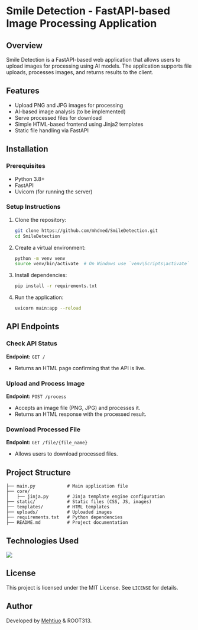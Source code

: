 # Smile Detection - FastAPI-based Image Processing Application

## Overview
Smile Detection is a FastAPI-based web application that allows users to upload images for processing using AI models. The application supports file uploads, processes images, and returns results to the client.

## Features
- Upload PNG and JPG images for processing
- AI-based image analysis (to be implemented)
- Serve processed files for download
- Simple HTML-based frontend using Jinja2 templates
- Static file handling via FastAPI

## Installation

### Prerequisites
- Python 3.8+
- FastAPI
- Uvicorn (for running the server)

### Setup Instructions
1. Clone the repository:
   ```sh
   git clone https://github.com/mhdned/SmileDetection.git
   cd SmileDetection
   ```
2. Create a virtual environment:
   ```sh
   python -m venv venv
   source venv/bin/activate  # On Windows use `venv\Scripts\activate`
   ```
3. Install dependencies:
   ```sh
   pip install -r requirements.txt
   ```
4. Run the application:
   ```sh
   uvicorn main:app --reload
   ```

## API Endpoints

### Check API Status
**Endpoint:** `GET /`
- Returns an HTML page confirming that the API is live.

### Upload and Process Image
**Endpoint:** `POST /process`
- Accepts an image file (PNG, JPG) and processes it.
- Returns an HTML response with the processed result.

### Download Processed File
**Endpoint:** `GET /file/{file_name}`
- Allows users to download processed files.

## Project Structure
```
├── main.py            # Main application file
├── core/
│   ├── jinja.py       # Jinja template engine configuration
├── static/            # Static files (CSS, JS, images)
├── templates/         # HTML templates
├── uploads/           # Uploaded images
├── requirements.txt   # Python dependencies
├── README.md          # Project documentation
```

## Technologies Used

<p align="left">
  <a href="https://skillicons.dev">
    <img src="https://skillicons.dev/icons?i=python,fastapi,git" />
  </a>
</p>

## License
This project is licensed under the MIT License. See `LICENSE` for details.

## Author
Developed by [Mehtiuo](https://github.com/mhdned) & ROOT313.

